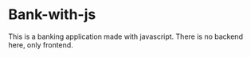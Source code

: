 # Bank-with-js 
This is a banking application made with javascript. There is no backend here, only frontend.
